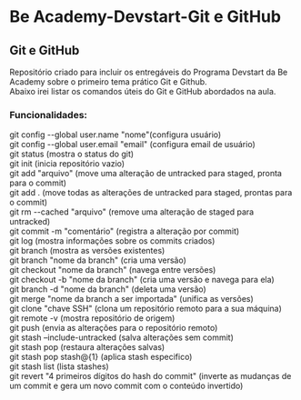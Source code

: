 <h1>Be Academy-Devstart-Git e GitHub</h1>
<h2>Git e GitHub</h2>

<p>Repositório criado para incluir os entregáveis do Programa Devstart da Be Academy sobre o primeiro tema prático Git e Github.<br/> Abaixo irei listar os comandos úteis do Git e GitHub abordados na aula.
</p> 

<h3>Funcionalidades:</h3>

<p>
        git config --global user.name "nome"(configura usuário) <br>
        git config --global user.email "email" (configura email de usuário) <br/>
        git status (mostra o status do git) <br>
        git init (inicia repositório vazio) <br>
        git add "arquivo" (move uma alteração de untracked para staged, pronta para o commit) <br>
        git add . (move todas as alterações de untracked para staged, prontas para o commit) <br> 
        git rm --cached "arquivo" (remove uma alteração de staged para untracked) <br>
        git commit -m "comentário" (registra a alteração por commit) <br>
        git log (mostra informações sobre os commits criados) <br>
        git branch (mostra as versões existentes) <br>
        git branch "nome da branch" (cria uma versão) <br>
        git checkout "nome da branch" (navega entre versões) <br>
        git checkout -b "nome da branch" (cria uma versão e navega para ela) <br>
        git branch -d "nome da branch" (deleta uma versão) <br>
        git merge "nome da branch a ser importada" (unifica as versões) <br>
        git clone "chave SSH" (clona um repositório remoto para a sua máquina) <br>
        git remote -v (mostra repositório de origem) <br> 
        git push (envia as alterações para o repositório remoto) <br>
        git stash –include-untracked (salva alterações sem commit) <br>
        git stash pop (restaura alterações salvas) <br>
        git stash pop stash@{1} (aplica stash especifico) <br>
        git stash list (lista stashes) <br>
        git revert "4 primeiros dígitos do hash do commit" (inverte as mudanças de um commit e gera um novo commit com o conteúdo invertido) 

</p>